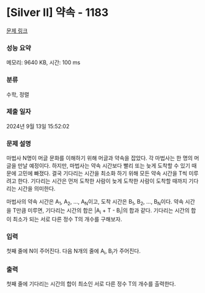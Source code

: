 # [Silver II] 약속 - 1183 

[문제 링크](https://www.acmicpc.net/problem/1183) 

### 성능 요약

메모리: 9640 KB, 시간: 100 ms

### 분류

수학, 정렬

### 제출 일자

2024년 9월 13일 15:52:02

### 문제 설명

<p>마법사 N명이 머글 문화를 이해하기 위해 머글과 약속을 잡았다. 각 마법사는 한 명의 머글을 만날 예정이다. 하지만, 마법사는 약속 시간보다 빨리 또는 늦게 도착할 수 있기 때문에 고민에 빠졌다. 결국 기다리는 시간을 최소화 하기 위해 모든 약속 시간을 T씩 미루려고 한다. 기다리는 시간은 먼저 도착한 사람이 늦게 도착한 사람이 도착할 때까지 기다리는 시간을 의미한다.</p>

<p>마법사의 약속 시간은 A<sub>1</sub>, A<sub>2</sub>, ..., A<sub>N</sub>이고, 도착 시간은 B<sub>1</sub>, B<sub>2</sub>, ..., B<sub>N</sub>이다. 약속 시간을 T만큼 미루면, 기다리는 시간의 합은 |A<sub>i</sub> + T - B<sub>i</sub>|의 합과 같다. 기다리는 시간의 합이 최소가 되는 서로 다른 정수 T의 개수를 구해보자.</p>

### 입력 

 <p>첫째 줄에 N이 주어진다. 다음 N개의 줄에 A<sub>i</sub>, B<sub>i</sub>가 주어진다.</p>

### 출력 

 <p>첫째 줄에 기다리는 시간의 합이 최소인 서로 다른 정수 T의 개수를 출력한다.</p>

